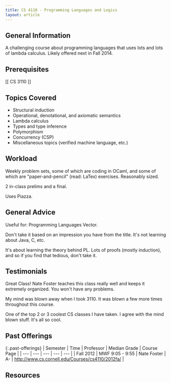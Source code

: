 ```yaml
---
title: CS 4110 - Programming Languages and Logics
layout: article
---
```


## General Information

A challenging course about programming languages that uses lots and lots of lambda calculus. Likely offered next in Fall 2014.

## Prerequisites

[[ CS 3110 ]]

## Topics Covered

 - Structural induction
 - Operational, denotational, and axiomatic semantics
 - Lambda calculus
 - Types and type inference
 - Polymorphism
 - Concurrency (CSP)
 - Miscellaneous topics (verified machine language, etc.)

## Workload

Weekly problem sets, some of which are coding in OCaml, and some of which are "paper-and-pencil" (read: LaTex) exercises. Reasonably sized.

2 in-class prelims and a final.

Uses Piazza.

## General Advice

Useful for: Programming Languages Vector.

Don't take it based on an impression you have from the title. It's not learning about Java, C, etc.

It's about learning the theory behind PL. Lots of proofs (mostly induction), and so if you find that tedious, don't take it.

## Testimonials

Great Class! Nate Foster teaches this class really well and keeps it extremely organized. You won't have any problems.

My mind was blown away when I took 3110. It was blown a few more times throughout this course.

One of the top 2 or 3 coolest CS classes I have taken. I agree with the mind blown stuff. It's all so cool.

## Past Offerings

{:.past-offerings}
| Semester | Time | Professor | Median Grade | Course Page |
| --- | --- | --- | --- | --- |
| Fall 2012 | MWF 9:05 - 9:55 | Nate Foster | A- | <http://www.cs.cornell.edu/Courses/cs4110/2012fa/> |

## Resources
